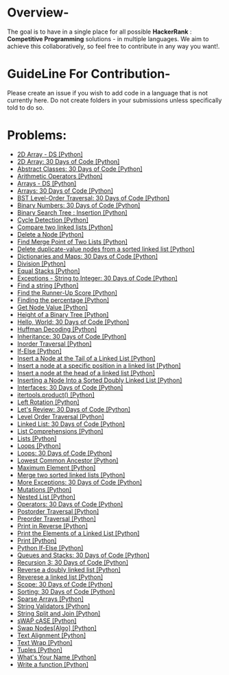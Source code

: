 # Overview-
The goal is to have in a single place for all possible **HackerRank** : **Competitive Programming** solutions - in multiple languages. We aim to achieve this collaboratively, so feel free to contribute in any way you want!.

# GuideLine For Contribution-
Please create an issue if you wish to add code in a language that is not currently here. Do not create folders in your submissions unless specifically told to do so.

# Problems:
- [2D Array - DS [Python]](2D_Array-DS.py)
- [2D Array: 30 Days of Code [Python]](2D_Array.py)
- [Abstract Classes: 30 Days of Code [Python]](Abstract_Classes.py)
- [Arithmetic Operators [Python]](Arithmetic_Operators.py)
- [Arrays - DS [Python]](Arrays-DS.py)
- [Arrays: 30 Days of Code [Python]](Arrays.py)
- [BST Level-Order Traversal: 30 Days of Code [Python]](BST_Level-Order_Traversal.py)
- [Binary Numbers: 30 Days of Code [Python]](Binary_Numbers.py)
- [Binary Search Tree : Insertion [Python]](Binary_Search_Tree-Insertion.py)
- [Cycle Detection [Python]](Cycle_Detection.py)
- [Compare two linked lists [Python]](Compare_two_linked_lists.py)
- [Delete a Node [Python]](Delete_a_Node.py)
- [Find Merge Point of Two Lists [Python]](Find_Merge_Point_of_Two_Lists.py)
- [Delete duplicate-value nodes from a sorted linked list [Python]](Delete_duplicate-value_nodes_from_a_sorted_linked_list.py)
- [Dictionaries and Maps: 30 Days of Code [Python]](Dictionaries_and_Maps.py)
- [Division [Python]](Python-Division.py)
- [Equal Stacks [Python]](Equal_Stacks.py)
- [Exceptions - String to Integer: 30 Days of Code [Python]](Exceptions-String_to_Integer.py)
- [Find a string [Python]](Find_a_string.py)
- [Find the Runner-Up Score [Python]](Find_the_Runner-Up_Score.py)
- [Finding the percentage [Python]](Finding_the_percentage.py)
- [Get Node Value [Python]](Get_Node_Value.py)
- [Height of a Binary Tree [Python]](Height_of_a_Binary_Tree.py)
- [Hello, World: 30 Days of Code [Python]](Hello,World.py)
- [Huffman Decoding [Python]](Huffman_Decoding.py)
- [Inheritance: 30 Days of Code [Python]](Inheritance.py)
- [Inorder Traversal [Python]](Inorder_Traversal.py)
- [If-Else [Python]](Python_If-Else.py)
- [Insert a Node at the Tail of a Linked List [Python]](Insert_a_Node_at_the_Tail_of_a_Linked-List.py)
- [Insert a node at a specific position in a linked list [Python]](Insert_a_node_at_a_specific_position_in_a_linked_list.py)
- [Insert a node at the head of a linked list [Python]](Insert_a_node_at_the_head_of_a_linked_list.py)
- [Inserting a Node Into a Sorted Doubly Linked List [Python]](Inserting_a_Node_Into_a_Sorted_Doubly_Linked_List.py)
- [Interfaces: 30 Days of Code [Python]](Interfaces.py)
- [itertools.product() [Python]](itertools-product().py)
- [Left Rotation [Python]](Left_Rotation.py)
- [Let's Review: 30 Days of Code [Python]](Let's_Review.py)
- [Level Order Traversal [Python]](Level_Order_Traversal.py)
- [Linked List: 30 Days of Code [Python]](Linked_List.py)
- [List Comprehensions [Python]](List-Comprehensions.py)
- [Lists [Python]](Lists.py)
- [Loops [Python]](Loops.py)
- [Loops: 30 Days of Code [Python]](Loops-30days.py)
- [Lowest Common Ancestor [Python]](Lowest_Common_Ancestor.py)
- [Maximum Element [Python]](Maximum_Element.py)
- [Merge two sorted linked lists [Python]](Merge_two_sorted_linked_lists.py)
- [More Exceptions: 30 Days of Code [Python]](More_Exceptions.py)
- [Mutations [Python]](Mutations.py)
- [Nested List [Python]](Nested-List.py)
- [Operators: 30 Days of Code [Python]](Operators.py)
- [Postorder Traversal [Python]](Postorder_Traversal.py)
- [Preorder Traversal [Python]](Preorder_Traversal.py)
- [Print in Reverse [Python]](Print_in_Reverse.py)
- [Print the Elements of a Linked List [Python]](Print_the_Elements_of_a_Linked-List.py)
- [Print [Python]](Python-Print.cpp)
- [Python If-Else [Python]](Python_If-Else.py)
- [Queues and Stacks: 30 Days of Code [Python]](Queues_and_Stacks.py)
- [Recursion 3: 30 Days of Code [Python]](Recursion_3.py)
- [Reverse a doubly linked list [Python]](Reverse_a_doubly_linked_list.py)
- [Reverese a linked list [Python]](Reverse_a_linked_list.py)
- [Scope: 30 Days of Code [Python]](Scope.py)
- [Sorting: 30 Days of Code [Python]](Sorting.py)
- [Sparse Arrays [Python]](Sparse_Arrays.py)
- [String Validators [Python]](String-Validators.py)
- [String Split and Join [Python]](String_Split_and_Join.py)
- [sWAP cASE [Python]](sWAP_cASE.py)
- [Swap Nodes[Algo] [Python]](Swap_Nodes.py)
- [Text Alignment [Python]](Text_Alignment.py)
- [Text Wrap [Python]](Text_Wrap.py)
- [Tuples [Python]](Tuples.py)
- [What's Your Name [Python]](Whats_Your_Name.py)
- [Write a function [Python]](Write_a_function.py)



